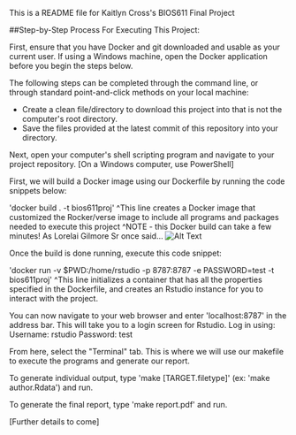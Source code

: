 This is a README file for Kaitlyn Cross's BIOS611 Final Project

##Step-by-Step Process For Executing This Project:

First, ensure that you have Docker and git downloaded and usable as your current user. If using a Windows machine, open the Docker application before you begin the steps below.

The following steps can be completed through the command line, or through standard point-and-click methods on your local machine:
- Create a clean file/directory to download this project into that is not the computer's root directory.
- Save the files provided at the latest commit of this repository into your directory.

Next, open your computer's shell scripting program and navigate to your project repository. [On a Windows computer, use PowerShell]

First, we will build a Docker image using our Dockerfile by running the code snippets below:

'docker build . -t bios611proj'
^This line creates a Docker image that customized the Rocker/verse image to include all programs and packages needed to execute this project
^NOTE - this Docker build can take a few minutes! As Lorelai Gilmore Sr once said...
![Alt Text](https://giphy.com/embed/HgyGnsYbEuY3C)

Once the build is done running, execute this code snippet:

'docker run -v $PWD:/home/rstudio -p 8787:8787 -e PASSWORD=test -t bios611proj'
^This line initializes a container that has all the properties specified in the Dockerfile, and creates an Rstudio instance for you to interact with the project.

You can now navigate to your web browser and enter 'localhost:8787' in the address bar. This will take you to a login screen for Rstudio. Log in using:
	Username: rstudio
	Password: test

From here, select the "Terminal" tab. This is where we will use our makefile to execute the programs and generate our report.

To generate individual output, type 'make [TARGET.filetype]' (ex: 'make author.Rdata') and run.

To generate the final report, type 'make report.pdf' and run.

[Further details to come]